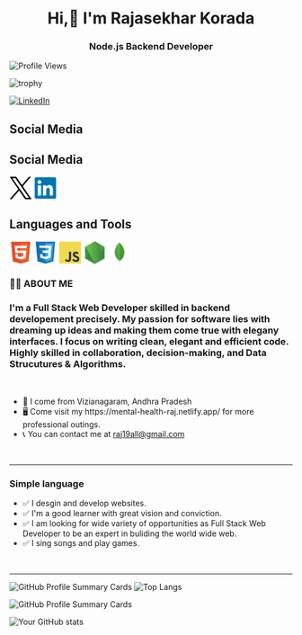 <h1 align="center">Hi,👋 I'm Rajasekhar Korada</h1>
<h3 align="center">Node.js Backend Developer</h3>


![Profile Views](https://komarev.com/ghpvc/?username=RScodes1&color=brightgreen)

![trophy](https://github-profile-trophy.vercel.app/?username=RScodes1)

<p>
  <a href="https://www.linkedin.com/in/rajasekhar-korada-14b417177/">
    <img src="https://img.shields.io/badge/LinkedIn-rajasekhar--korada--14b417177-blue" alt="LinkedIn">
  </a>
</p>

## Social Media

## Social Media

[<img src="https://raw.githubusercontent.com/devicons/devicon/master/icons/twitter/twitter-original.svg" alt="Twitter" width="40" height="40">][twitter]
[<img src="https://raw.githubusercontent.com/devicons/devicon/master/icons/linkedin/linkedin-original.svg" alt="LinkedIn" width="40" height="40">][linkedin]

[twitter]: https://twitter.com/charmerGod2
[linkedin]: https://www.linkedin.com/in/rajasekhar-korada-14b417177/



## Languages and Tools

[<img src="https://raw.githubusercontent.com/devicons/devicon/master/icons/html5/html5-original.svg" alt="HTML" width="40" height="40">][html-docs]
[<img src="https://raw.githubusercontent.com/devicons/devicon/master/icons/css3/css3-original.svg" alt="CSS" width="40" height="40">][css-docs]
[<img src="https://raw.githubusercontent.com/devicons/devicon/master/icons/javascript/javascript-original.svg" alt="JavaScript" width="40" height="40">][javascript-docs]
[<img src="https://raw.githubusercontent.com/devicons/devicon/master/icons/nodejs/nodejs-original.svg" alt="Node.js" width="40" height="40">][nodejs-docs]
[<img src="https://raw.githubusercontent.com/devicons/devicon/master/icons/mongodb/mongodb-original.svg" alt="MongoDB" width="40" height="40">][mongodb-docs]

[html-docs]: https://developer.mozilla.org/en-US/docs/Web/HTML
[css-docs]: https://developer.mozilla.org/en-US/docs/Web/CSS
[javascript-docs]: https://developer.mozilla.org/en-US/docs/Web/JavaScript
[nodejs-docs]: https://nodejs.org/en/docs/
[mongodb-docs]: https://docs.mongodb.com/




<h3>👨‍💻 ABOUT ME </h3>

<h3 style ="text-align = center;">I'm a Full Stack Web Developer skilled in backend developement precisely. My passion for software lies with dreaming up ideas and making them come true with elegany interfaces. I focus on writing clean, elegant and efficient code. Highly skilled in collaboration, decision-making, and Data Strucutures & Algorithms. </h3>

<br>
<ul>
    <li>📍 I come from Vizianagaram, Andhra Pradesh</li>
    <li>🖥️ Come visit my https://mental-health-raj.netlify.app/ for more professional outings.</li> 
    <li>📞 You can contact me at <a href = "mailto:raj19all@gmail.com">raj19all@gmail.com</a></li> 
</ul>
<br>
<hr>

<h3>Simple language</h3>
    <ul>
        <li>✅ I desgin and develop websites.</li>
        <li>✅  I'm a good learner with great vision and conviction.</li>
        <li>✅ I am looking for wide variety of opportunities as Full Stack Web Developer to be an expert in buliding the world wide web.</li>
          <li>✅ I sing songs and play games.</li>
    </ul>
<br>
<hr>


![GitHub Profile Summary Cards](http://github-profile-summary-cards.vercel.app/api/cards/profile-details?username=RScodes1&theme=github_dark) ![Top Langs](https://github-readme-stats.vercel.app/api/top-langs?username=RScodes1&show_icons=true&locale=en&layout=compact)

![GitHub Profile Summary Cards](http://github-profile-summary-cards.vercel.app/api/cards/project-timeline?username=RScodes1&theme=github_dark&utcOffset=8)

 ![Your GitHub stats](https://github-readme-stats.vercel.app/api?username=RScodes1&show_icons=true&theme=radical)
